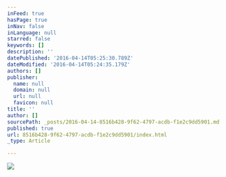 ```yaml
---
inFeed: true
hasPage: true
inNav: false
inLanguage: null
starred: false
keywords: []
description: ''
datePublished: '2016-04-14T05:25:30.789Z'
dateModified: '2016-04-14T05:24:35.179Z'
authors: []
publisher:
  name: null
  domain: null
  url: null
  favicon: null
title: ''
author: []
sourcePath: _posts/2016-04-14-8516b428-9f62-4797-acdb-f1e2c9dd5901.md
published: true
url: 8516b428-9f62-4797-acdb-f1e2c9dd5901/index.html
_type: Article

---
```

![](https://the-grid-user-content.s3-us-west-2.amazonaws.com/11008f23-8e01-4ad6-bf38-b06189ca339e.jpg)
